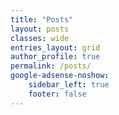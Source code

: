 ```yaml
---
title: "Posts"
layout: posts
classes: wide
entries_layout: grid
author_profile: true
permalink: /posts/
google-adsense-noshow:
    sidebar_left: true
    footer: false
---
```


